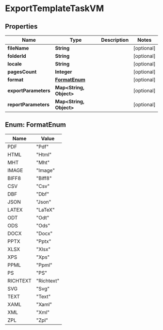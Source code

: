

# ExportTemplateTaskVM


## Properties

Name | Type | Description | Notes
------------ | ------------- | ------------- | -------------
**fileName** | **String** |  |  [optional]
**folderId** | **String** |  |  [optional]
**locale** | **String** |  |  [optional]
**pagesCount** | **Integer** |  |  [optional]
**format** | [**FormatEnum**](#FormatEnum) |  |  [optional]
**exportParameters** | **Map&lt;String, Object&gt;** |  |  [optional]
**reportParameters** | **Map&lt;String, Object&gt;** |  |  [optional]



## Enum: FormatEnum

Name | Value
---- | -----
PDF | &quot;Pdf&quot;
HTML | &quot;Html&quot;
MHT | &quot;Mht&quot;
IMAGE | &quot;Image&quot;
BIFF8 | &quot;Biff8&quot;
CSV | &quot;Csv&quot;
DBF | &quot;Dbf&quot;
JSON | &quot;Json&quot;
LATEX | &quot;LaTeX&quot;
ODT | &quot;Odt&quot;
ODS | &quot;Ods&quot;
DOCX | &quot;Docx&quot;
PPTX | &quot;Pptx&quot;
XLSX | &quot;Xlsx&quot;
XPS | &quot;Xps&quot;
PPML | &quot;Ppml&quot;
PS | &quot;PS&quot;
RICHTEXT | &quot;Richtext&quot;
SVG | &quot;Svg&quot;
TEXT | &quot;Text&quot;
XAML | &quot;Xaml&quot;
XML | &quot;Xml&quot;
ZPL | &quot;Zpl&quot;



